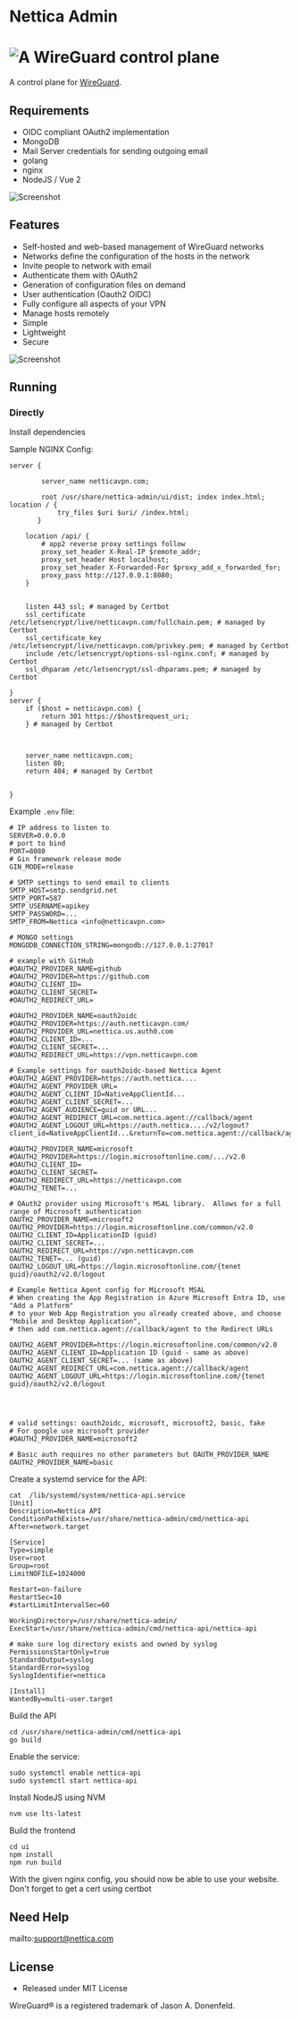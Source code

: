 # Nettica Admin

<h1><img src="./ui/src/assets/nettica.png" alt="A WireGuard control plane"></h1>

A control plane for [WireGuard](https://wireguard.com).

## Requirements

* OIDC compliant OAuth2 implementation
* MongoDB
* Mail Server credentials for sending outgoing email
* golang
* nginx
* NodeJS / Vue 2

![Screenshot](nettica-architecture.jpg)

## Features

 * Self-hosted and web-based management of WireGuard networks
 * Networks define the configuration of the hosts in the network
 * Invite people to network with email
 * Authenticate them with OAuth2
 * Generation of configuration files on demand
 * User authentication (Oauth2 OIDC)
 * Fully configure all aspects of your VPN
 * Manage hosts remotely
 * Simple
 * Lightweight
 * Secure



![Screenshot](nettica-screenshot.png)

## Running


### Directly

Install dependencies

Sample NGINX Config:

```
server {

        server_name netticavpn.com;

        root /usr/share/nettica-admin/ui/dist; index index.html; location / {
            try_files $uri $uri/ /index.html;
       }

    location /api/ {
        # app2 reverse proxy settings follow
        proxy_set_header X-Real-IP $remote_addr;
        proxy_set_header Host localhost;
        proxy_set_header X-Forwarded-For $proxy_add_x_forwarded_for;
        proxy_pass http://127.0.0.1:8080;
    }


    listen 443 ssl; # managed by Certbot
    ssl_certificate /etc/letsencrypt/live/netticavpn.com/fullchain.pem; # managed by Certbot
    ssl_certificate_key /etc/letsencrypt/live/netticavpn.com/privkey.pem; # managed by Certbot
    include /etc/letsencrypt/options-ssl-nginx.conf; # managed by Certbot
    ssl_dhparam /etc/letsencrypt/ssl-dhparams.pem; # managed by Certbot

}
server {
    if ($host = netticavpn.com) {
        return 301 https://$host$request_uri;
    } # managed by Certbot



    server_name netticavpn.com;
    listen 80;
    return 404; # managed by Certbot


}
```

Example `.env` file:

```
# IP address to listen to
SERVER=0.0.0.0
# port to bind
PORT=8080
# Gin framework release mode
GIN_MODE=release

# SMTP settings to send email to clients
SMTP_HOST=smtp.sendgrid.net
SMTP_PORT=587
SMTP_USERNAME=apikey
SMTP_PASSWORD=...
SMTP_FROM=Nettica <info@netticavpn.com>

# MONGO settings
MONGODB_CONNECTION_STRING=mongodb://127.0.0.1:27017

# example with GitHub
#OAUTH2_PROVIDER_NAME=github
#OAUTH2_PROVIDER=https://github.com
#OAUTH2_CLIENT_ID=
#OAUTH2_CLIENT_SECRET=
#OAUTH2_REDIRECT_URL=

#OAUTH2_PROVIDER_NAME=oauth2oidc
#OAUTH2_PROVIDER=https://auth.netticavpn.com/
#OAUTH2_PROVIDER_URL=nettica.us.auth0.com
#OAUTH2_CLIENT_ID=...
#OAUTH2_CLIENT_SECRET=...
#OAUTH2_REDIRECT_URL=https://vpn.netticavpn.com

# Example settings for oauth2oidc-based Nettica Agent 
#OAUTH2_AGENT_PROVIDER=https://auth.nettica....
#OAUTH2_AGENT_PROVIDER_URL=
#OAUTH2_AGENT_CLIENT_ID=NativeAppClientId...
#OAUTH2_AGENT_CLIENT_SECRET=...
#OAUTH2_AGENT_AUDIENCE=guid or URL...
#OAUTH2_AGENT_REDIRECT_URL=com.nettica.agent://callback/agent
#OAUTH2_AGENT_LOGOUT_URL=https://auth.nettica..../v2/logout?client_id=NativeAppClientId...&returnTo=com.nettica.agent://callback/agent

#OAUTH2_PROVIDER_NAME=microsoft
#OAUTH2_PROVIDER=https://login.microsoftonline.com/.../v2.0
#OAUTH2_CLIENT_ID=
#OAUTH2_CLIENT_SECRET=
#OAUTH2_REDIRECT_URL=https://netticavpn.com
#OAUTH2_TENET=...

# OAuth2 provider using Microsoft's MSAL library.  Allows for a full range of Microsoft authentication
OAUTH2_PROVIDER_NAME=microsoft2
OAUTH2_PROVIDER=https://login.microsoftonline.com/common/v2.0
OAUTH2_CLIENT_ID=ApplicationID (guid)
OAUTH2_CLIENT_SECRET=...
OAUTH2_REDIRECT_URL=https://vpn.netticavpn.com
OAUTH2_TENET=... (guid)
OAUTH2_LOGOUT_URL=https://login.microsoftonline.com/{tenet guid}/oauth2/v2.0/logout

# Example Nettica Agent config for Microsoft MSAL
# When creating the App Registration in Azure Microsoft Entra ID, use "Add a Platform"
# to your Web App Registration you already created above, and choose "Mobile and Desktop Application",
# then add com.nettica.agent://callback/agent to the Redirect URLs

OAUTH2_AGENT_PROVIDER=https://login.microsoftonline.com/common/v2.0
OAUTH2_AGENT_CLIENT_ID=Application ID (guid - same as above)
OAUTH2_AGENT_CLIENT_SECRET=... (same as above)
OAUTH2_AGENT_REDIRECT_URL=com.nettica.agent://callback/agent
OAUTH2_AGENT_LOGOUT_URL=https://login.microsoftonline.com/{tenet guid}/oauth2/v2.0/logout




# valid settings: oauth2oidc, microsoft, microsoft2, basic, fake
# For google use microsoft provider
#OAUTH2_PROVIDER_NAME=microsoft2

# Basic auth requires no other parameters but OAUTH_PROVIDER_NAME
OAUTH2_PROVIDER_NAME=basic

```

Create a systemd service for the API:

```
cat  /lib/systemd/system/nettica-api.service
[Unit]
Description=Nettica API
ConditionPathExists=/usr/share/nettica-admin/cmd/nettica-api
After=network.target

[Service]
Type=simple
User=root
Group=root
LimitNOFILE=1024000

Restart=on-failure
RestartSec=10
#startLimitIntervalSec=60

WorkingDirectory=/usr/share/nettica-admin/
ExecStart=/usr/share/nettica-admin/cmd/nettica-api/nettica-api

# make sure log directory exists and owned by syslog
PermissionsStartOnly=true
StandardOutput=syslog
StandardError=syslog
SyslogIdentifier=nettica

[Install]
WantedBy=multi-user.target
```

Build the API
```
cd /usr/share/nettica-admin/cmd/nettica-api
go build
```

Enable the service:

```
sudo systemctl enable nettica-api
sudo systemctl start nettica-api
```

Install NodeJS using NVM
```
nvm use lts-latest
```

Build the frontend

```
cd ui
npm install
npm run build
```

With the given nginx config, you should now be able to use your website.  Don't forget
to get a cert using certbot

## Need Help

mailto:support@nettica.com

## License
* Released under MIT License

WireGuard® is a registered trademark of Jason A. Donenfeld.

